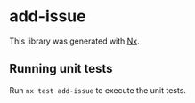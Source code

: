 # add-issue

This library was generated with [Nx](https://nx.dev).

## Running unit tests

Run `nx test add-issue` to execute the unit tests.

